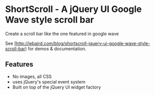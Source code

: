 # ShortScroll - A jQuery UI Google Wave style scroll bar

Create a scroll bar like the one featured in google wave

See [http://jebaird.com/blog/shortscroll-jquery-ui-google-wave-style-scroll-bar) for demos & documentation.

## Features

- No images, all CSS
- uses jQuery's special event system
- Built on top of the jQuery UI widget factory

